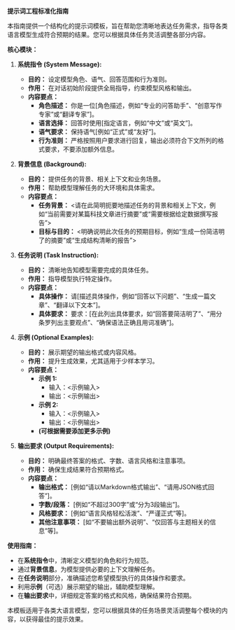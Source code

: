 **提示词工程标准化指南**

本指南提供一个结构化的提示词模板，旨在帮助您清晰地表达任务需求，指导各类语言模型生成符合预期的结果。您可以根据具体任务灵活调整各部分内容。

**核心模块：**

1.  **系统指令 (System Message):**
    * **目的：** 设定模型角色、语气、回答范围和行为准则。
    * **作用：** 在对话初始阶段提供全局指导，约束模型风格和输出。
    * **内容要点：**
        * **角色描述：** 你是一位[角色描述，例如“专业的问答助手”、“创意写作专家”或“翻译专家”]。
        * **语言选择：** 回答时使用[指定语言，例如“中文”或“英文”]。
        * **语气要求：** 保持语气[例如“正式”或“友好”]。
        * **行为准则：** 严格按照用户要求进行回复，输出必须符合下文所列的格式要求，不要添加额外信息。

2.  **背景信息 (Background):**
    * **目的：** 提供任务的背景、相关上下文和业务场景。
    * **作用：** 帮助模型理解任务的大环境和具体需求。
    * **内容要点：**
        * **任务背景：** <请在此简明扼要地描述任务的背景和相关上下文，例如“当前需要对某篇科技文章进行摘要”或“需要根据给定数据撰写报告”>
        * **目标与目的：** <明确说明此次任务的预期目标，例如“生成一份简洁明了的摘要”或“生成结构清晰的报告”>

3.  **任务说明 (Task Instruction):**
    * **目的：** 清晰地告知模型需要完成的具体任务。
    * **作用：** 指导模型执行特定操作。
    * **内容要点：**
        * **具体操作：** 请[描述具体操作，例如“回答以下问题”、“生成一篇文章”、“翻译以下文本”]。
        * **具体要求：** 要求：[在此列出具体要求，如“回答要简洁明了”、“用分条罗列出主要观点”、“确保语法正确且用词准确”]。

4.  **示例 (Optional Examples):**
    * **目的：** 展示期望的输出格式或内容风格。
    * **作用：** 提升生成效果，尤其适用于少样本学习。
    * **内容要点：**
        * **示例 1:**
            * 输入：<示例输入>
            * 输出：<示例输出>
        * **示例 2:**
            * 输入：<示例输入>
            * 输出：<示例输出>
        * **(可根据需要添加更多示例)**

5.  **输出要求 (Output Requirements):**
    * **目的：** 明确最终答案的格式、字数、语言风格和注意事项。
    * **作用：** 确保生成结果符合预期格式。
    * **内容要点：**
        * **输出格式：** [例如“请以Markdown格式输出”、“请用JSON格式回答”]。
        * **字数/段落：** [例如“不超过300字”或“分为3段输出”]。
        * **风格要求：** [例如“语言风格轻松活泼”、“严谨正式”等]。
        * **其他注意事项：** [如“不要输出额外说明”、“仅回答与主题相关的信息”等]。

**使用指南：**

* 在**系统指令**中，清晰定义模型的角色和行为规范。
* 通过**背景信息**，为模型提供必要的上下文理解任务。
* 在**任务说明**部分，准确描述您希望模型执行的具体操作和要求。
* 利用**示例**（可选）展示期望的输出，辅助模型理解。
* 在**输出要求**中，详细规定答案的格式和风格，确保结果符合预期。

本模板适用于各类大语言模型，您可以根据具体的任务场景灵活调整每个模块的内容，以获得最佳的提示效果。

